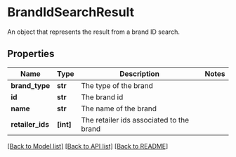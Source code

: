 # BrandIdSearchResult

An object that represents the result from a brand ID search.

## Properties
Name | Type | Description | Notes
------------ | ------------- | ------------- | -------------
**brand_type** | **str** | The type of the brand | 
**id** | **str** | The brand id | 
**name** | **str** | The name of the brand | 
**retailer_ids** | **[int]** | The retailer ids associated to the brand | 

[[Back to Model list]](../README.md#documentation-for-models) [[Back to API list]](../README.md#documentation-for-api-endpoints) [[Back to README]](../README.md)


